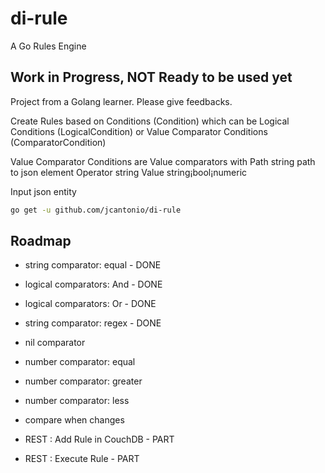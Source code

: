 # di-rule
A Go Rules Engine

## Work in Progress, NOT Ready to be used yet

Project from a Golang learner. Please give feedbacks. 

Create Rules based on Conditions (Condition) which can be
Logical Conditions (LogicalCondition) or Value Comparator Conditions (ComparatorCondition)

Value Comparator Conditions are Value comparators with 
	Path     string path to json element
	Operator string 
	Value    string¡bool¡numeric 

Input json entity

```bash
go get -u github.com/jcantonio/di-rule
```

## Roadmap
* string comparator: equal        	- DONE
* logical comparators: And        	- DONE
* logical comparators: Or         	- DONE
* string comparator: regex        	- DONE

* nil comparator
* number comparator: equal
* number comparator: greater
* number comparator: less
* compare when changes
* REST : Add Rule in CouchDB	  	- PART 
* REST : Execute Rule				- PART